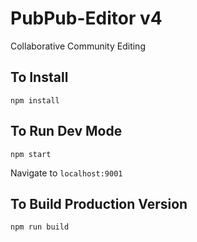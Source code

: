 # PubPub-Editor v4

Collaborative Community Editing

## To Install

```
npm install
```

## To Run Dev Mode

```
npm start
```

Navigate to `localhost:9001`

## To Build Production Version

```
npm run build
```
